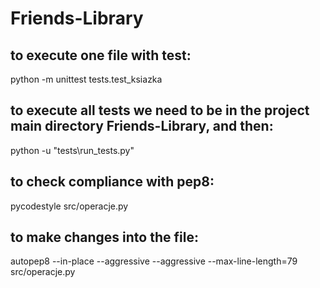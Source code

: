 # Friends-Library

## to execute one file with test:
python -m unittest tests.test_ksiazka

## to execute all tests we need to be in the project main directory Friends-Library, and then:
python -u "tests\run_tests.py"

## to check compliance with pep8:
pycodestyle src/operacje.py

## to make changes into the file:
autopep8 --in-place --aggressive --aggressive --max-line-length=79 src/operacje.py